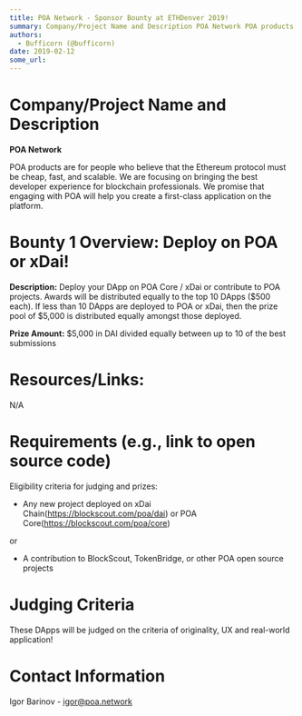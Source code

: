 ```yaml
---
title: POA Network - Sponsor Bounty at ETHDenver 2019!
summary: Company/Project Name and Description POA Network POA products are for people who believe that the Ethereum protocol must be cheap, fast, and scalable. We are focusing on bringing the best developer experience for blockchain professionals. We promise that engaging with POA will help you create a first-class application on the platform. Bounty 1 Overview  Deploy on POA or xDai! Description: Deploy your DApp on POA Core / xDai or contribute to POA projects. Awards will be distributed equally to the
authors:
  - Bufficorn (@bufficorn)
date: 2019-02-12
some_url: 
---
```


# Company/Project Name and Description

**POA Network**

POA products are for people who believe that the Ethereum protocol must be cheap, fast, and scalable. We are focusing on bringing the best developer experience for blockchain professionals. We promise that engaging with POA will help you create a first-class application on the platform.

# Bounty 1 Overview: Deploy on POA or xDai!

**Description:** Deploy your DApp on POA Core / xDai or contribute to POA projects. Awards will be distributed equally to the top 10 DApps ($500 each). If less than 10 DApps are deployed to POA or xDai, then the prize pool of $5,000 is distributed equally amongst those deployed.

**Prize Amount:** $5,000 in DAI divided equally between up to 10 of the best submissions

# Resources/Links:
N/A

# Requirements (e.g., link to open source code)

Eligibility criteria for judging and prizes:
- Any new project deployed on xDai Chain(https://blockscout.com/poa/dai) or POA Core(https://blockscout.com/poa/core)

or

- A contribution to BlockScout, TokenBridge, or other POA open source projects

# Judging Criteria

These DApps will be judged on the criteria of originality, UX and real-world application!

# Contact Information

Igor Barinov - igor@poa.network

